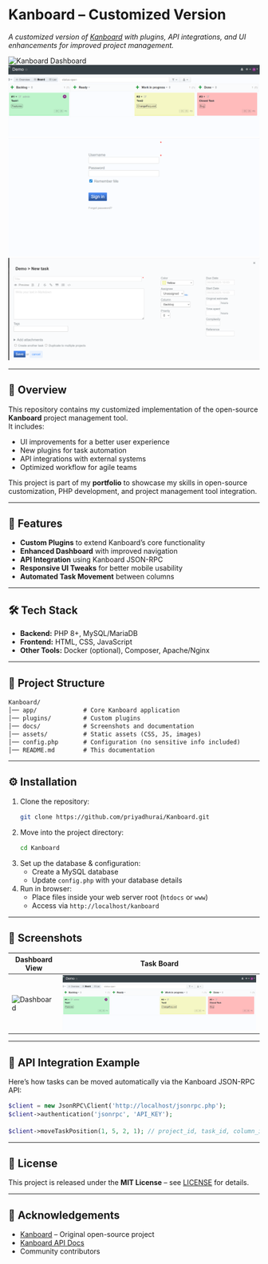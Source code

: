 # Kanboard – Customized Version

_A customized version of [Kanboard](https://kanboard.org/) with plugins, API integrations, and UI enhancements for improved project management._

![Kanboard Dashboard](docs/dashboard.png)
![Kanboard Task Board](docs/board.png)
![Kanboard Login](docs/login.png)
![Kanboard Task Creation](docs/task_creation.png)

---

## 📌 Overview

This repository contains my customized implementation of the open-source **Kanboard** project management tool.  
It includes:

- UI improvements for a better user experience
- New plugins for task automation
- API integrations with external systems
- Optimized workflow for agile teams

This project is part of my **portfolio** to showcase my skills in open-source customization, PHP development, and project management tool integration.

---

## 🚀 Features

- **Custom Plugins** to extend Kanboard’s core functionality
- **Enhanced Dashboard** with improved navigation
- **API Integration** using Kanboard JSON-RPC
- **Responsive UI Tweaks** for better mobile usability
- **Automated Task Movement** between columns

---

## 🛠 Tech Stack

- **Backend:** PHP 8+, MySQL/MariaDB
- **Frontend:** HTML, CSS, JavaScript
- **Other Tools:** Docker (optional), Composer, Apache/Nginx

---

## 📂 Project Structure

```
Kanboard/
│── app/             # Core Kanboard application
│── plugins/         # Custom plugins
│── docs/            # Screenshots and documentation
│── assets/          # Static assets (CSS, JS, images)
│── config.php       # Configuration (no sensitive info included)
│── README.md        # This documentation
```

---

## ⚙️ Installation

1. Clone the repository:
   ```bash
   git clone https://github.com/priyadhurai/Kanboard.git
   ```
2. Move into the project directory:
   ```bash
   cd Kanboard
   ```
3. Set up the database & configuration:
   - Create a MySQL database
   - Update `config.php` with your database details
4. Run in browser:
   - Place files inside your web server root (`htdocs` or `www`)
   - Access via `http://localhost/kanboard`

---

## 📸 Screenshots

| Dashboard View                   | Task Board               |
| -------------------------------- | ------------------------ |
| ![Dashboard](docs/dashboard.png) | ![Board](docs/board.png) |

---

## 📡 API Integration Example

Here’s how tasks can be moved automatically via the Kanboard JSON-RPC API:

```php
$client = new JsonRPC\Client('http://localhost/jsonrpc.php');
$client->authentication('jsonrpc', 'API_KEY');

$client->moveTaskPosition(1, 5, 2, 1); // project_id, task_id, column_id, position
```

---

## 📜 License

This project is released under the **MIT License** – see [LICENSE](LICENSE) for details.

---

## 🙌 Acknowledgements

- [Kanboard](https://kanboard.org/) – Original open-source project
- [Kanboard API Docs](https://docs.kanboard.org/en/latest/api/jsonrpc.html)
- Community contributors
